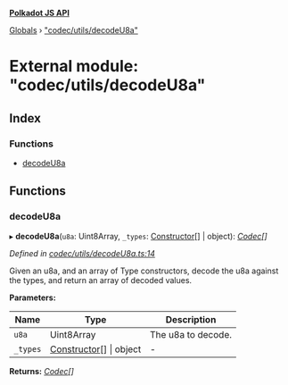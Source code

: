 **[Polkadot JS API](../README.md)**

[Globals](../globals.md) › ["codec/utils/decodeU8a"](_codec_utils_decodeu8a_.md)

# External module: "codec/utils/decodeU8a"

## Index

### Functions

* [decodeU8a](_codec_utils_decodeu8a_.md#decodeu8a)

## Functions

###  decodeU8a

▸ **decodeU8a**(`u8a`: Uint8Array, `_types`: [Constructor](../interfaces/_types_.constructor.md)[] | object): *[Codec](../interfaces/_types_.codec.md)[]*

*Defined in [codec/utils/decodeU8a.ts:14](https://github.com/polkadot-js/api/blob/05d697c/packages/types/src/codec/utils/decodeU8a.ts#L14)*

Given an u8a, and an array of Type constructors, decode the u8a against the
types, and return an array of decoded values.

**Parameters:**

Name | Type | Description |
------ | ------ | ------ |
`u8a` | Uint8Array | The u8a to decode. |
`_types` | [Constructor](../interfaces/_types_.constructor.md)[] \| object | - |

**Returns:** *[Codec](../interfaces/_types_.codec.md)[]*